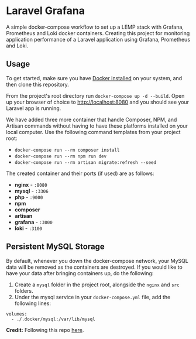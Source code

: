 # Laravel Grafana
A simple docker-compose workflow to set up a LEMP stack with Grafana, Prometheus and Loki docker containers. Creating this project for monitoring application performance of a Laravel application using Grafana, Prometheus and Loki.

## Usage

To get started, make sure you have [Docker installed](https://docs.docker.com/docker-for-mac/install/) on your system, and then clone this repository.

From the project's root directory run `docker-compose up -d --build`. Open up your browser of choice to [http://localhost:8080](http://localhost:8080) and you should see your Laravel app is running. 

We have added three more container that handle Composer, NPM, and Artisan commands without having to have these platforms installed on your local computer. Use the following command templates from your project root:

- `docker-compose run --rm composer install`
- `docker-compose run --rm npm run dev`
- `docker-compose run --rm artisan migrate:refresh --seed` 

The created container and their ports (if used) are as follows:

- **nginx** - `:8080`
- **mysql** - `:3306`
- **php** - `:9000`
- **npm**
- **composer**
- **artisan**
- **grafana** - `:3000`
- **loki** - `:3100`

## Persistent MySQL Storage

By default, whenever you down the docker-compose network, your MySQL data will be removed as the containers are destroyed. If you would like to have your data after bringing containers up, do the following:

1. Create a `mysql` folder in the project root, alongside the `nginx` and `src` folders.
2. Under the mysql service in your `docker-compose.yml` file, add the following lines:

```
volumes:
  - ./.docker/mysql:/var/lib/mysql
```



**Credit:** Following this repo [here](https://github.com/aschmelyun/laravel-grafana-dashboard).

